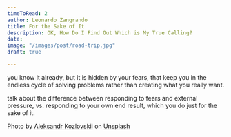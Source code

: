 ```yaml
---
timeToRead: 2
author: Leonardo Zangrando
title: For the Sake of It
description: OK, How Do I Find Out Which is My True Calling?
date:
image: "/images/post/road-trip.jpg"
draft: true

---
```

you know it already, but it is hidden by your fears, that keep you in the endless cycle of solving problems rather than creating what you really want.

talk about the difference between responding to fears and external pressure, vs. responding to your own end result, which you do just for the sake of it.

Photo by [Aleksandr Kozlovskii](https://unsplash.com/@myzhik1988?utm_source=unsplash&utm_medium=referral&utm_content=creditCopyText) on [Unsplash](https://unsplash.com/s/photos/road?utm_source=unsplash&utm_medium=referral&utm_content=creditCopyText)
